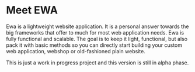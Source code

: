 # Meet EWA

Ewa is a lightweight website application. It is a personal answer towards the big frameworks that offer to much for most web application needs. Ewa is fully functional and scalable. The goal is to keep it light, functional, but also pack it with basic methods so you can directly start building your custom web application, webshop or old-fashioned plain website.

This is just a work in progress project and this version is still in alpha phase.
